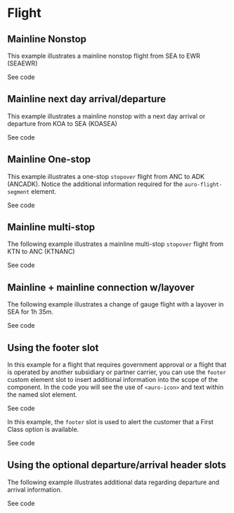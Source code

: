 # Flight

<!-- AURO-GENERATED-CONTENT:START (FILE:src=./description.md) -->
<!-- AURO-GENERATED-CONTENT:END -->

## Mainline Nonstop

This example illustrates a mainline nonstop flight from SEA to EWR (SEAEWR)

<div class="exampleWrapper">
  <!-- AURO-GENERATED-CONTENT:START (FILE:src=./../../apiExamples/basic.html) -->
  <!-- AURO-GENERATED-CONTENT:END -->
</div>

<auro-accordion lowProfile justifyRight>
  <span slot="trigger">See code</span>

<!-- AURO-GENERATED-CONTENT:START (CODE:src=./../../apiExamples/basic.html) -->
<!-- AURO-GENERATED-CONTENT:END -->

</auro-accordion>

## Mainline next day arrival/departure

This example illustrates a mainline nonstop with a next day arrival or departure from KOA to SEA (KOASEA)

<div class="exampleWrapper">
  <!-- AURO-GENERATED-CONTENT:START (FILE:src=./../../apiExamples/nextDay.html) -->
  <!-- AURO-GENERATED-CONTENT:END -->
</div>

<auro-accordion lowProfile justifyRight>
  <span slot="trigger">See code</span>

<!-- AURO-GENERATED-CONTENT:START (CODE:src=./../../apiExamples/nextDay.html) -->
<!-- AURO-GENERATED-CONTENT:END -->

</auro-accordion>

## Mainline One-stop

This example illustrates a one-stop `stopover` flight from ANC to ADK (ANCADK). Notice the additional information required for the `auro-flight-segment` element.

<div class="exampleWrapper">
  <!-- AURO-GENERATED-CONTENT:START (FILE:src=./../../apiExamples/oneStop.html) -->
  <!-- AURO-GENERATED-CONTENT:END -->
</div>

<auro-accordion lowProfile justifyRight>
  <span slot="trigger">See code</span>

<!-- AURO-GENERATED-CONTENT:START (CODE:src=./../../apiExamples/oneStop.html) -->
<!-- AURO-GENERATED-CONTENT:END -->

</auro-accordion>

## Mainline multi-stop

The following example illustrates a mainline multi-stop `stopover` flight from KTN to ANC (KTNANC)

<div class="exampleWrapper">
  <!-- AURO-GENERATED-CONTENT:START (FILE:src=./../../apiExamples/multiStop.html) -->
  <!-- AURO-GENERATED-CONTENT:END -->
</div>

<auro-accordion lowProfile justifyRight>
  <span slot="trigger">See code</span>

<!-- AURO-GENERATED-CONTENT:START (CODE:src=./../../apiExamples/multiStop.html) -->
<!-- AURO-GENERATED-CONTENT:END -->

</auro-accordion>

## Mainline + mainline connection w/layover

The following example illustrates a change of gauge flight with a layover in SEA for 1h 35m.

<div class="exampleWrapper">
  <!-- AURO-GENERATED-CONTENT:START (FILE:src=./../../apiExamples/connection.html) -->
  <!-- AURO-GENERATED-CONTENT:END -->
</div>

<auro-accordion lowProfile justifyRight>
  <span slot="trigger">See code</span>

<!-- AURO-GENERATED-CONTENT:START (CODE:src=./../../apiExamples/connection.html) -->
<!-- AURO-GENERATED-CONTENT:END -->

</auro-accordion>

## Using the footer slot

In this example for a flight that requires government approval or a flight that is operated by another subsidiary or partner carrier, you can use the `footer` custom element slot to insert additional information into the scope of the component. In the code you will see the use of `<auro-icon>` and text within the named slot element.

<div class="exampleWrapper">
  <!-- AURO-GENERATED-CONTENT:START (FILE:src=./../../apiExamples/footerSlot.html) -->
  <!-- AURO-GENERATED-CONTENT:END -->
</div>

<auro-accordion lowProfile justifyRight>
  <span slot="trigger">See code</span>

<!-- AURO-GENERATED-CONTENT:START (CODE:src=./../../apiExamples/footerSlot.html) -->
<!-- AURO-GENERATED-CONTENT:END -->

</auro-accordion>

In this example, the `footer` slot is used to alert the customer that a First Class option is available.

<div class="exampleWrapper">
  <!-- AURO-GENERATED-CONTENT:START (FILE:src=./../../apiExamples/footerSlot2.html) -->
  <!-- AURO-GENERATED-CONTENT:END -->
</div>

<auro-accordion lowProfile justifyRight>
  <span slot="trigger">See code</span>

<!-- AURO-GENERATED-CONTENT:START (CODE:src=./../../apiExamples/footerSlot2.html) -->
<!-- AURO-GENERATED-CONTENT:END -->

</auro-accordion>

## Using the optional departure/arrival header slots

The following example illustrates additional data regarding departure and arrival information.

<div class="exampleWrapper">
  <!-- AURO-GENERATED-CONTENT:START (FILE:src=./../../apiExamples/headerSlot.html) -->
  <!-- AURO-GENERATED-CONTENT:END -->
</div>

<auro-accordion lowProfile justifyRight>
  <span slot="trigger">See code</span>

<!-- AURO-GENERATED-CONTENT:START (CODE:src=./../../apiExamples/headerSlot.html) -->
<!-- AURO-GENERATED-CONTENT:END -->

</auro-accordion>
